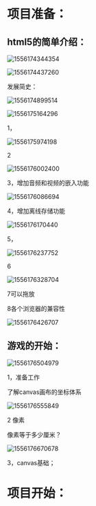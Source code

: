 # 项目准备：

## html5的简单介绍：

![1556174344354](1556174344354.png)



![1556174437260](1556174437260.png)





发展简史：



![1556174899514](1556174899514.png)



![1556175164296](1556175164296.png)







1，

![1556175974198](1556175974198.png)



2

![1556176002400](1556176002400.png)

3，增加音频和视频的嵌入功能

![1556176086694](1556176086694.png)

4，增加离线存储功能

![1556176170440](1556176170440.png)



5，

![1556176237752](1556176237752.png)



6

![1556176328704](1556176328704.png)

7可以拖放

8各个浏览器的兼容性

![1556176426707](1556176426707.png)





## 游戏的开始：

![1556176504979](1556176504979.png)



1，准备工作

了解canvas画布的坐标体系

![1556176555849](1556176555849.png)



2 像素

像素等于多少厘米？

![1556176670678](1556176670678.png)

3，canvas基础；







# 项目开始：



